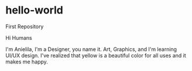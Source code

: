 # hello-world
First Repository

Hi Humans

I'm Anielila, I'm a Designer, you name it. Art, Graphics, and I'm learning UI/UX design.
I've realized that yellow is a beautiful color for all uses and it makes me happy.
